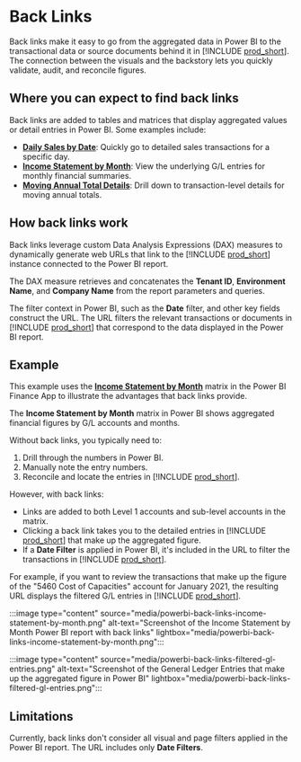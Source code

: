 # Back Links

Back links make it easy to go from the aggregated data in Power BI to the transactional data or source documents behind it in [!INCLUDE [prod_short](prod_short.md)]. The connection between the visuals and the backstory lets you quickly validate, audit, and reconcile figures.

## Where you can expect to find back links

Back links are added to tables and matrices that display aggregated values or detail entries in Power BI. Some examples include:

- [**Daily Sales by Date**](../sales-powerbi-daily-sales.md): Quickly go to detailed sales transactions for a specific day.
- [**Income Statement by Month**](../finance-powerbi-income-statement.md): View the underlying G/L entries for monthly financial summaries.
- [**Moving Annual Total Details**](../purchases-powerbi-moving-annual-total.md): Drill down to transaction-level details for moving annual totals.

## How back links work

Back links leverage custom Data Analysis Expressions (DAX) measures to dynamically generate web URLs that link to the [!INCLUDE [prod_short](prod_short.md)] instance connected to the Power BI report.

The DAX measure retrieves and concatenates the **Tenant ID**, **Environment Name**, and **Company Name** from the report parameters and queries.

The filter context in Power BI, such as the **Date** filter, and other key fields construct the URL. The URL filters the relevant transactions or documents in [!INCLUDE [prod_short](prod_short.md)] that correspond to the data displayed in the Power BI report.

## Example

This example uses the [**Income Statement by Month**](../finance-powerbi-income-statement.md) matrix in the Power BI Finance App to illustrate the advantages that back links provide.

The **Income Statement by Month** matrix in Power BI shows aggregated financial figures by G/L accounts and months.

Without back links, you typically need to:

1. Drill through the numbers in Power BI.
2. Manually note the entry numbers.
3. Reconcile and locate the entries in [!INCLUDE [prod_short](prod_short.md)].

However, with back links:

- Links are added to both Level 1 accounts and sub-level accounts in the matrix.
- Clicking a back link takes you to the detailed entries in [!INCLUDE [prod_short](prod_short.md)] that make up the aggregated figure.
- If a **Date Filter** is applied in Power BI, it's included in the URL to filter the transactions in [!INCLUDE [prod_short](prod_short.md)].

For example, if you want to review the transactions that make up the figure of the "5460 Cost of Capacities" account for January 2021, the resulting URL displays the filtered G/L entries in [!INCLUDE [prod_short](prod_short.md)].

:::image type="content" source="media/powerbi-back-links-income-statement-by-month.png" alt-text="Screenshot of the Income Statement by Month Power BI report with back links" lightbox="media/powerbi-back-links-income-statement-by-month.png":::

:::image type="content" source="media/powerbi-back-links-filtered-gl-entries.png" alt-text="Screenshot of the General Ledger Entries that make up the aggregated figure in Power BI" lightbox="media/powerbi-back-links-filtered-gl-entries.png":::

## Limitations

Currently, back links don't consider all visual and page filters applied in the Power BI report. The URL includes only **Date Filters**.
